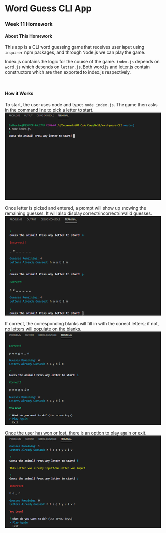 # Word Guess CLI App

### Week 11 Homework
#### About This Homework

This app is a CLI word guessing game that receives user input using `inquirer` npm packages, and through Node.js we can play the game.

Index.js contains the logic for the course of the game. `index.js` depends on `word.js` which depends on `letter.js`. Both word.js and letter.js contain constructors which are then exported to index.js respectively. 

<br/>

#### How it Works

To start, the user uses node and types `node index.js`. The game then asks in the command line to pick a letter to start.
![Starting Point](/images/CLI-1-start.png)

Once letter is picked and entered, a prompt will show up showing the remaining guesses. It will also display correct/incorrect/invalid guesses. 
![Correct and Incorrect Choices Displayed](/images/CLI-2-correct-incorrect.png)

If correct, the corresponding blanks will fill in with the correct letters; if not, no letters will populate on the blanks.
![Correct Guess and Win! Option to Exit or Play Again](/images/CLI-3-win.png)

Once the user has won or lost, there is an option to play again or exit.
![Invalid Option, Incorrect Guess, and Loss! Option to Exit or Play Again](/images/CLI-4-invalid-lose.png)


